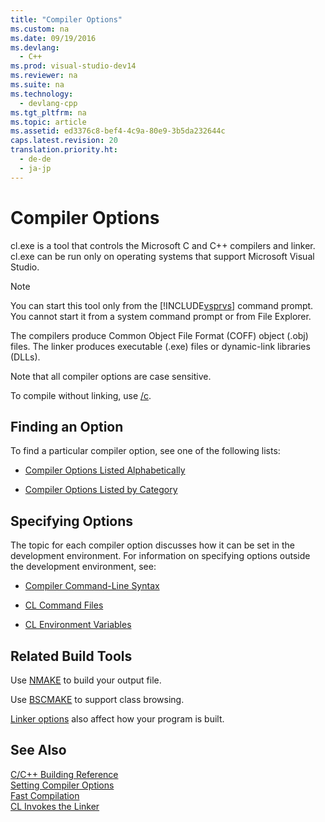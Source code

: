 ```yaml
---
title: "Compiler Options"
ms.custom: na
ms.date: 09/19/2016
ms.devlang: 
  - C++
ms.prod: visual-studio-dev14
ms.reviewer: na
ms.suite: na
ms.technology: 
  - devlang-cpp
ms.tgt_pltfrm: na
ms.topic: article
ms.assetid: ed3376c8-bef4-4c9a-80e9-3b5da232644c
caps.latest.revision: 20
translation.priority.ht: 
  - de-de
  - ja-jp
---
```

# Compiler Options
cl.exe is a tool that controls the Microsoft C and C++ compilers and linker. cl.exe can be run only on operating systems that support Microsoft Visual Studio.  
  
> [!NOTE]
>  You can start this tool only from the [!INCLUDE[vsprvs](../vs140/includes/vsprvs_md.md)] command prompt. You cannot start it from a system command prompt or from File Explorer.  
  
 The compilers produce Common Object File Format (COFF) object (.obj) files. The linker produces executable (.exe) files or dynamic-link libraries (DLLs).  
  
 Note that all compiler options are case sensitive.  
  
 To compile without linking, use [/c](../Topic/-c%20\(Compile%20Without%20Linking\).md).  
  
## Finding an Option  
 To find a particular compiler option, see one of the following lists:  
  
-   [Compiler Options Listed Alphabetically](../vs140/Compiler-Options-Listed-Alphabetically.md)  
  
-   [Compiler Options Listed by Category](../vs140/Compiler-Options-Listed-by-Category.md)  
  
## Specifying Options  
 The topic for each compiler option discusses how it can be set in the development environment. For information on specifying options outside the development environment, see:  
  
-   [Compiler Command-Line Syntax](../vs140/Compiler-Command-Line-Syntax.md)  
  
-   [CL Command Files](../vs140/CL-Command-Files.md)  
  
-   [CL Environment Variables](../vs140/CL-Environment-Variables.md)  
  
## Related Build Tools  
 Use [NMAKE](../vs140/NMAKE-Reference.md) to build your output file.  
  
 Use [BSCMAKE](../vs140/BSCMAKE-Reference.md) to support class browsing.  
  
 [Linker options](../Topic/Linker%20Options.md) also affect how your program is built.  
  
## See Also  
 [C/C++ Building Reference](../vs140/C-C---Building-Reference.md)   
 [Setting Compiler Options](../vs140/Setting-Compiler-Options.md)   
 [Fast Compilation](../vs140/Fast-Compilation.md)   
 [CL Invokes the Linker](../vs140/CL-Invokes-the-Linker.md)